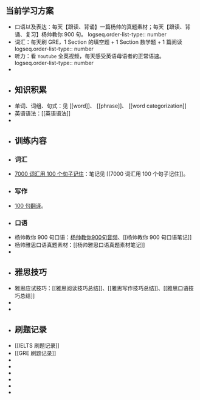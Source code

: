 ## 当前学习方案
- 口语以及表达：每天【跟读、背诵】一篇杨帅的真题素材；每天【跟读、背诵、复习】杨帅教你 900 句。
  logseq.order-list-type:: number
- 词汇：每天刷 GRE，1 Section 的填空题 + 1 Section 数学题 + 1 篇阅读
  logseq.order-list-type:: number
- 听力：看 `Youtube` 全英视频，每天感受英语母语者的正常语速。
  logseq.order-list-type:: number
-
- ## 知识积累
- 单词、词组、句式：见 [[word]]、 [[phrase]]、 [[word categorization]]
- 英语语法：[[英语语法]]
-
- ## 训练内容
- ### 词汇
- [7000 词汇用 100 个句子记住](https://www.123pan.com/s/plj7Vv-TA223.html)：笔记见 [[7000 词汇用 100 个句子记住]]。
- ### 写作
- [100 句翻译](https://www.123pan.com/s/plj7Vv-vA223.html)。
- ### 口语
- 杨帅教你 900 句口语：[杨帅教你900句音频](https://app8tmuj6dd3979.h5.xiaoeknow.com/p/course/column/p_616e23d5e4b0fcb77529d511)、[[杨帅教你 900 句口语笔记]]
- 杨帅雅思口语真题素材：[[杨帅雅思口语真题素材笔记]]
-
- ## 雅思技巧
- 雅思应试技巧：[[雅思阅读技巧总结]]、[[雅思写作技巧总结]]、[[雅思口语技巧总结]]
-
-
- ## 刷题记录
- [[IELTS 刷题记录]]
- [[GRE 刷题记录]]
-
-
-
-
-
-